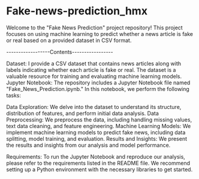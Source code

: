 # Fake-news-prediction_hmx
Welcome to the "Fake News Prediction" project repository! This project focuses on using machine learning to predict whether a news article is fake or real based on a provided dataset in CSV format.


------------------Contents-----------------

Dataset: I provide a CSV dataset that contains news articles along with labels indicating whether each article is fake or real. The dataset is a valuable resource for training and evaluating machine learning models.
Jupyter Notebook: The repository includes a Jupyter Notebook file named "Fake_News_Prediction.ipynb." In this notebook, we perform the following tasks:

Data Exploration: We delve into the dataset to understand its structure, distribution of features, and perform initial data analysis.
Data Preprocessing: We preprocess the data, including handling missing values, text data cleaning, and feature engineering.
Machine Learning Models: We implement machine learning models to predict fake news, including data splitting, model training, and evaluation.
Results and Insights: We present the results and insights from our analysis and model performance.

Requirements:
To run the Jupyter Notebook and reproduce our analysis, please refer to the requirements listed in the README file. We recommend setting up a Python environment with the necessary libraries to get started.
